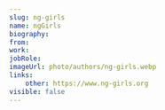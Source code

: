 ```yaml
---
slug: ng-girls
name: ngGirls
biography: 
from: 
work: 
jobRole: 
imageUrl: photo/authors/ng-girls.webp
links:
    other: https://www.ng-girls.org
visible: false
---
```

